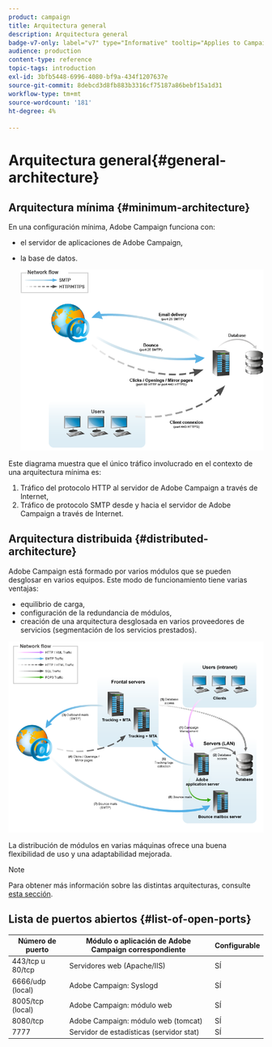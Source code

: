 ```yaml
---
product: campaign
title: Arquitectura general
description: Arquitectura general
badge-v7-only: label="v7" type="Informative" tooltip="Applies to Campaign Classic v7 only"
audience: production
content-type: reference
topic-tags: introduction
exl-id: 3bfb5448-6996-4080-bf9a-434f1207637e
source-git-commit: 8debcd3d8fb883b3316cf75187a86bebf15a1d31
workflow-type: tm+mt
source-wordcount: '181'
ht-degree: 4%

---
```


# Arquitectura general{#general-architecture}



## Arquitectura mínima {#minimum-architecture}

En una configuración mínima, Adobe Campaign funciona con:

* el servidor de aplicaciones de Adobe Campaign,
* la base de datos.

   ![](assets/formation_exploitation.png)

Este diagrama muestra que el único tráfico involucrado en el contexto de una arquitectura mínima es:

1. Tráfico del protocolo HTTP al servidor de Adobe Campaign a través de Internet,
1. Tráfico de protocolo SMTP desde y hacia el servidor de Adobe Campaign a través de Internet.

## Arquitectura distribuida {#distributed-architecture}

Adobe Campaign está formado por varios módulos que se pueden desglosar en varios equipos. Este modo de funcionamiento tiene varias ventajas:

* equilibrio de carga,
* configuración de la redundancia de módulos,
* creación de una arquitectura desglosada en varios proveedores de servicios (segmentación de los servicios prestados).

![](assets/architecturerepartie.png)

La distribución de módulos en varias máquinas ofrece una buena flexibilidad de uso y una adaptabilidad mejorada.

>[!NOTE]
>
>Para obtener más información sobre las distintas arquitecturas, consulte [esta sección](../../installation/using/general-architecture.md).

## Lista de puertos abiertos {#list-of-open-ports}

| Número de puerto | Módulo o aplicación de Adobe Campaign correspondiente | Configurable |
|---|---|---|
| 443/tcp u 80/tcp | Servidores web (Apache/IIS) | SÍ |
| 6666/udp (local) | Adobe Campaign: Syslogd | SÍ |
| 8005/tcp (local) | Adobe Campaign: módulo web | SÍ |
| 8080/tcp | Adobe Campaign: módulo web (tomcat) | SÍ |
| 7777 | Servidor de estadísticas (servidor stat) | SÍ |
